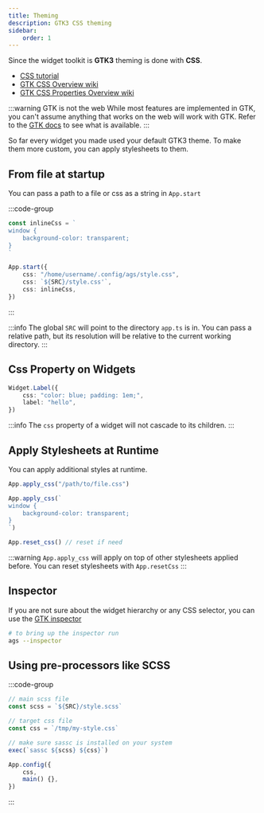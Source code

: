 ```yaml
---
title: Theming
description: GTK3 CSS theming
sidebar:
    order: 1
---
```


Since the widget toolkit is **GTK3** theming is done with **CSS**.

- [CSS tutorial](https://www.w3schools.com/css/)
- [GTK CSS Overview wiki](https://docs.gtk.org/gtk3/css-overview.html)
- [GTK CSS Properties Overview wiki](https://docs.gtk.org/gtk3/css-properties.html)

:::warning GTK is not the web
While most features are implemented in GTK,
you can't assume anything that works on the web will work with GTK.
Refer to the [GTK docs](https://docs.gtk.org/gtk3/css-overview.html)
to see what is available.
:::

So far every widget you made used your default GTK3 theme.
To make them more custom, you can apply stylesheets to them.

## From file at startup

You can pass a path to a file or css as a string in `App.start`

:::code-group

```ts [app.ts]
const inlineCss = `
window {
    background-color: transparent;
}
`

App.start({
    css: "/home/username/.config/ags/style.css",
    css: `${SRC}/style.css'`,
    css: inlineCss,
})
```

:::

:::info
The global `SRC` will point to the directory `app.ts` is in.
You can pass a relative path, but its resolution will be relative to the current working directory.
:::

## Css Property on Widgets

```ts
Widget.Label({
    css: "color: blue; padding: 1em;",
    label: "hello",
})
```

:::info
The `css` property of a widget will not cascade to its children.
:::

## Apply Stylesheets at Runtime

You can apply additional styles at runtime.

```ts
App.apply_css("/path/to/file.css")
```

```ts
App.apply_css(`
window {
    background-color: transparent;
}
`)
```

```ts
App.reset_css() // reset if need
```

:::warning
`App.apply_css` will apply on top of other stylesheets applied before.
You can reset stylesheets with `App.resetCss`
:::

## Inspector

If you are not sure about the widget hierarchy or any CSS selector,
you can use the [GTK inspector](https://wiki.gnome.org/Projects/GTK/Inspector)

```sh
# to bring up the inspector run
ags --inspector
```

## Using pre-processors like SCSS

:::code-group

```ts [app.ts]
// main scss file
const scss = `${SRC}/style.scss`

// target css file
const css = `/tmp/my-style.css`

// make sure sassc is installed on your system
exec(`sassc ${scss} ${css}`)

App.config({
    css,
    main() {},
})
```

:::
